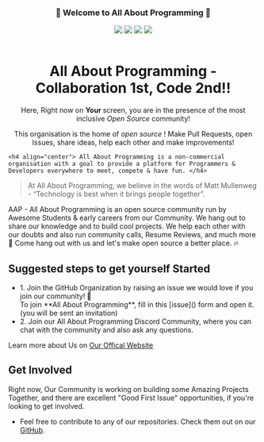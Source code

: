<!-- First Panel (Social Icons) -->
<h3 align="center">
    🎉 Welcome to All About Programming 🎉
</h3>
    <p align = "center">
    <a href="" /></a>
</p>

<div align="center">
    <a href="https://discord.gg/BKKNwtpXU5"><img src="https://img.shields.io/discord/848276970851926036.svg?logo=discord&colorB=7289DA" /></a>
    <a href=""><img src="https://img.shields.io/badge/Twitter-All%20About%20Programming-blue?logo=twitter&logoColor=blue&color=blue"/></a>
    <a href="https://www.linkedin.com/company/all-about-programming/"><img src="https://img.shields.io/badge/LinkedIn-All%20About%20Programming-blue?logo=linkedin&logoColor=blue&color=darkcyan" /></a>
    <a href=""><img src="https://img.shields.io/badge/Instagram-All%20About%20Programming-red?logo=instagram&logoColor=red&color=red" /></a>
</div>
<br>

<!-- Second Panel (About US) -->
<div align="center">
    <h1> All About Programming - Collaboration 1st, Code 2nd!! </h1>
    <p> Here, Right now on <b> Your </b> screen, you are in the presence of the most inclusive <i> Open Source </i> community! </p>
    <p> This organisation is the home of <i> open source </i>! Make Pull Requests, open Issues, share ideas, help each other and make improvements! </p>
</div>  

    <h4 align="center"> All About Programming is a non-commercial organisation with a goal to provide a platform for Programmers & Developers everywhere to meet, compete & have fun. </h4>

> At All About Programming, we believe in the words of Matt Mullenweg - “Technology is best when it brings people together”.

<div>    
    <p> AAP - All About Programming is an open source community run by Awesome Students & early careers from our Community. We hang out to share our knowledge and to build cool projects. We help each other with our doubts and also run community calls, Resume Reviews, and much more 🚀 Come hang out with us and let's make open source a better place. 🔥</p>
</ div>    

<!-- Third Panel -->
<h2> Suggested steps to get yourself Started </h2>
<ul>
    <li> 1. Join the GitHub Organization by raising an <a> issue </a> we would love if you join our community! 🙌 <br />
        To join **All About Programming**, fill in this [issue]() form and open it.(you will be sent an invitation) </li>
    <li> 2. Join our All About Programming <a> Discord </a> Community, where you can chat with the community and also ask any questions. </li>
    
</ul>
<p> Learn more about Us on <a href="gndu.club/All-About-Programming"> Our Offical Website </a> </p>
</p>

<!-- Fourth Panel -->
Get Involved
----
Right now, Our Community is working on building some Amazing Projects Together, and there are excellent "Good First Issue" opportunities, if you're looking to get involved.

- Feel free to contribute to any of our repositories. Check them out on our [GitHub]([https://github.com/orgs/CodeChefVIT/repositories](https://github.com/orgs/All-About-Programming-Community/repositories)).

<!-- 
<h2> 🙋‍ About Us!! </h2>
<p>
    ⭐ We are a group of Tech Enthusiasts who love to share our Knowledge with others. <br>
</p> <br />

<h2> 👨‍💻 Who is this Community for? </h2>

<h2> 👭 With whom we are Collabrated ? </h2>

<h2> 🔰 What are the perks of being a part of the Community? </h2>

<h2> 🕑 Do I have to pay something for being a part of this Community? </h2>

<h2> 🌈 Contribution guidelines - how can you get involved? </h2>

<h2 align="center"> 🔗 Connect with Us </h2>
👩‍💻 Useful resources - where can the community find your docs? Is there anything else the community should know?
-->
